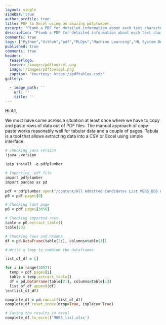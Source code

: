 ```yaml
---
layout: single
sidebar: true
author_profile: true
title: PDF to Excel using an amazing pdfplumber.
excerpt: "Plumb a PDF for detailed information about each text character, rectangle, and line."
description: "Plumb a PDF for detailed information about each text character, rectangle, and line. Works best on machine-generated, rather than scanned, PDFs."
comments: true
tags: ["Python","Github","pdf","MLOps","Machine Learning","ML System Design"]
published: true
comments: true
header:
  teaserlogo:
  teaser: /images/pdftoexcel.png
  image: /images/pdftoexcel.png
  caption: "courtesy: https://pdftables.com/"
gallery:

  - image_path: ''
    url: ''
    title: ''
---
```

Hi All,

We must have come across a situation at least once where we have to copy and paste rows of data out of PDF files. The manual approach of copy-paste works reasonably well for tabular data and a couple of pages. Tabula is a tool that allows extracting data into a CSV or Excel using simple interface. 

```ruby
# checking java version
!java -version

!pip install -q pdfplumber

# Importing .pdf file
import pdfplumber
import pandas as pd

pdf = pdfplumber.open("/content/All Admitted Candidates List MBBS_BDS & BSC NURSIN.pdf")
p0 = pdf.pages[0]

# Checking last page
p0 = pdf.pages[3056]

# Checking imported rows
table = p0.extract_table()
table[:3]

# Checking rows and header
df = pd.DataFrame(table[2:], columns=table[1])

# Write a loop to combine the dataframes

list_of_df = []

for i in range(3057):
  temp = pdf.pages[i]
  table = temp.extract_table()
  df = pd.DataFrame(table[2:], columns=table[1])
  list_of_df.append(df)
len(list_of_df)

complete_df = pd.concat(list_of_df)
complete_df.reset_index(drop=True, inplace= True)

# Saving the results in excel
complete_df.to_excel('MBBS_list.xlsx')

```
